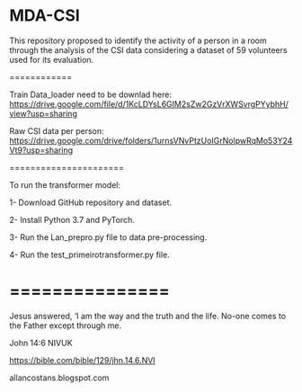 # MDA-CSI
This repository proposed to identify the activity of a person in a room through the analysis of the CSI data considering a dataset of 59 volunteers used for its evaluation.

============

Train Data_loader need to be downlad here: https://drive.google.com/file/d/1KcLDYsL6GIM2sZw2GzVrXWSvrgPYybhH/view?usp=sharing

Raw CSI data per person: https://drive.google.com/drive/folders/1urnsVNvPtzUoIGrNolpwRqMo53Y24Vt9?usp=sharing

======================

To run the transformer model:

1- Download GitHub repository and dataset.

2- Install Python 3.7 and PyTorch.

3- Run the Lan_prepro.py file to data pre-processing.

4- Run the test_primeirotransformer.py file.

===============
====================

Jesus answered, ‘I am the way and the truth and the life. No-one comes to the Father except through me.

John 14:6 NIVUK

https://bible.com/bible/129/jhn.14.6.NVI


allancostans.blogspot.com 
